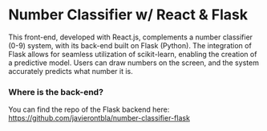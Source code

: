 # Number Classifier w/ React & Flask

This front-end, developed with React.js, complements a number classifier (0-9) system, with its back-end built on Flask (Python). The integration of Flask allows for seamless utilization of scikit-learn, enabling the creation of a predictive model. Users can draw numbers on the screen, and the system accurately predicts what number it is.

### Where is the back-end?

You can find the repo of the Flask backend here: https://github.com/javierontbla/number-classifier-flask

